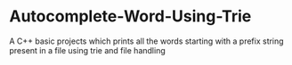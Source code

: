# Autocomplete-Word-Using-Trie
A C++ basic projects which prints all the words starting with a prefix string present in a file using trie and file handling
